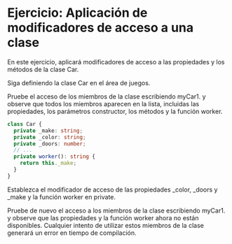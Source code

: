 # Ejercicio: Aplicación de modificadores de acceso a una clase

En este ejercicio, aplicará modificadores de acceso a las propiedades y los métodos de la clase Car.

Siga definiendo la clase Car en el área de juegos.

Pruebe el acceso de los miembros de la clase escribiendo myCar1. y observe que todos los miembros aparecen en la lista, incluidas las propiedades, los parámetros constructor, los métodos y la función worker.

```ts
class Car {
  private _make: string;
  private _color: string;
  private _doors: number;
  // ...
  private worker(): string {
    return this._make;
  }
}
```

Establezca el modificador de acceso de las propiedades \_color, \_doors y \_make y la función worker en private.

Pruebe de nuevo el acceso a los miembros de la clase escribiendo myCar1. y observe que las propiedades y la función worker ahora no están disponibles. Cualquier intento de utilizar estos miembros de la clase generará un error en tiempo de compilación.


